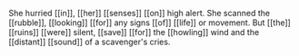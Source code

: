 She hurried [[in]], [[her]] [[senses]] [[on]] high alert. She scanned the [[rubble]], [[looking]] [[for]] any signs [[of]] [[life]] or movement. But [[the]] [[ruins]] [[were]] silent, [[save]] [[for]] the [[howling]] wind and the [[distant]] [[sound]] of a scavenger's cries.